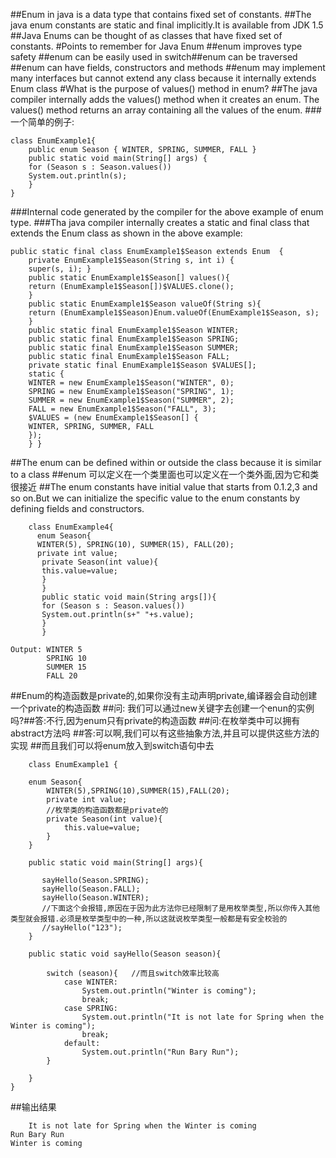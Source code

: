 ##Enum in java is a data type that contains fixed set of constants.
##The java enum constants are static and final implicitly.It is available from JDK 1.5
##Java Enums can be thought of as classes that have fixed set of constants.
#Points to remember for Java Enum
##enum improves type safety
##enum can be easily used in switch##enum can be traversed
##enum can have fields, constructors and methods
##enum may implement many interfaces but cannot extend any class because it internally extends Enum class
#What is the purpose of values() method in enum?
##The java compiler internally adds the values() method when it creates an enum. The values() method returns an array containing all the values of the enum.
###一个简单的例子: 
```
class EnumExample1{  
    public enum Season { WINTER, SPRING, SUMMER, FALL }   
    public static void main(String[] args) { 
    for (Season s : Season.values()) 
    System.out.println(s);    
    }
}
```
###Internal code generated by the compiler for the above example of enum type.
###Tha java compiler internally creates a static and final class that extends the Enum class as shown in the above example: 
```
public static final class EnumExample1$Season extends Enum  {  
    private EnumExample1$Season(String s, int i) { 
    super(s, i); }
    public static EnumExample1$Season[] values(){ 
    return (EnumExample1$Season[])$VALUES.clone();
    }
    public static EnumExample1$Season valueOf(String s){ 
    return (EnumExample1$Season)Enum.valueOf(EnumExample1$Season, s);
    } 
    public static final EnumExample1$Season WINTER; 
    public static final EnumExample1$Season SPRING; 
    public static final EnumExample1$Season SUMMER;
    public static final EnumExample1$Season FALL;
    private static final EnumExample1$Season $VALUES[];
    static { 
    WINTER = new EnumExample1$Season("WINTER", 0);
    SPRING = new EnumExample1$Season("SPRING", 1);
    SUMMER = new EnumExample1$Season("SUMMER", 2);
    FALL = new EnumExample1$Season("FALL", 3);
    $VALUES = (new EnumExample1$Season[] {
    WINTER, SPRING, SUMMER, FALL 
    });
    } }
```
##The enum can be defined within or outside the class because it is similar to a class
##enum 可以定义在一个类里面也可以定义在一个类外面,因为它和类很接近
##The enum constants have initial value that starts from 0.1.2,3 and so on.But we can initialize the specific value to the enum constants by defining fields and constructors.
```
    class EnumExample4{
      enum Season{ 
      WINTER(5), SPRING(10), SUMMER(15), FALL(20); 
      private int value;
       private Season(int value){
       this.value=value;
       }
       } 
       public static void main(String args[]){ 
       for (Season s : Season.values())
       System.out.println(s+" "+s.value);
       }
       } 
```
``` 
Output: WINTER 5
        SPRING 10
        SUMMER 15
        FALL 20
```        
##Enum的构造函数是private的,如果你没有主动声明private,编译器会自动创建一个private的构造函数
##问: 我们可以通过new关键字去创建一个enun的实例吗?##答:不行,因为enum只有private的构造函数
##问:在枚举类中可以拥有abstract方法吗
##答:可以啊,我们可以有这些抽象方法,并且可以提供这些方法的实现
##而且我们可以将enum放入到switch语句中去
```
	class EnumExample1 {

    enum Season{
        WINTER(5),SPRING(10),SUMMER(15),FALL(20);
        private int value;
        //枚举类的构造函数都是private的
        private Season(int value){
            this.value=value;
        }
    }

    public static void main(String[] args){
   
       sayHello(Season.SPRING);  
       sayHello(Season.FALL);  
       sayHello(Season.WINTER);
       //下面这个会报错,原因在于因为此方法你已经限制了是用枚举类型,所以你传入其他类型就会报错.必须是枚举类型中的一种,所以这就说枚举类型一般都是有安全校验的
       //sayHello("123");
    }

    public static void sayHello(Season season){

        switch (season){   //而且switch效率比较高
            case WINTER:
                System.out.println("Winter is coming");
                break;
            case SPRING:
                System.out.println("It is not late for Spring when the Winter is coming");
                break;
            default:
                System.out.println("Run Bary Run");
        }
       
    }
}
```
##输出结果
```
	It is not late for Spring when the Winter is coming
Run Bary Run
Winter is coming
```
